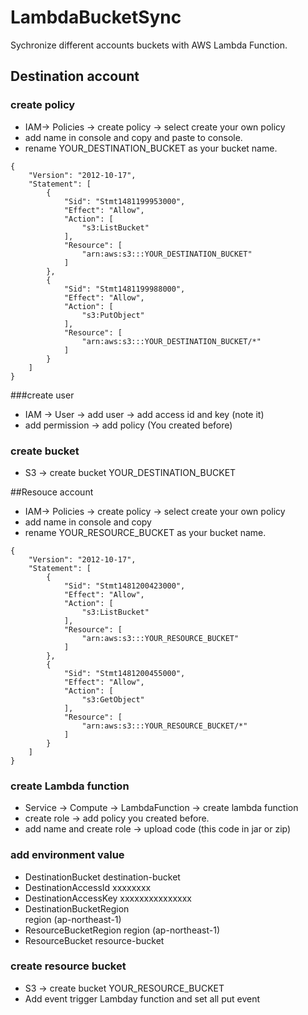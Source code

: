 # LambdaBucketSync
Sychronize different accounts buckets with AWS Lambda Function.
## Destination account
### create policy 
* IAM-> Policies -> create policy -> select create your own policy 
* add name in console and copy and paste to console.
* rename YOUR_DESTINATION_BUCKET as your bucket name.
```
{
    "Version": "2012-10-17",
    "Statement": [
        {
            "Sid": "Stmt1481199953000",
            "Effect": "Allow",
            "Action": [
                "s3:ListBucket"
            ],
            "Resource": [
                "arn:aws:s3:::YOUR_DESTINATION_BUCKET"
            ]
        },
        {
            "Sid": "Stmt1481199988000",
            "Effect": "Allow",
            "Action": [
                "s3:PutObject"
            ],
            "Resource": [
                "arn:aws:s3:::YOUR_DESTINATION_BUCKET/*"
            ]
        }
    ]
}
```
###create user
* IAM -> User -> add user -> add access id and key (note it)
* add permission -> add policy (You created before)
### create bucket
* S3 -> create bucket YOUR_DESTINATION_BUCKET

##Resouce account
* IAM-> Policies -> create policy -> select create your own policy 
* add name in console and copy
* rename YOUR_RESOURCE_BUCKET as your bucket name.
```
{
    "Version": "2012-10-17",
    "Statement": [
        {
            "Sid": "Stmt1481200423000",
            "Effect": "Allow",
            "Action": [
                "s3:ListBucket"
            ],
            "Resource": [
                "arn:aws:s3:::YOUR_RESOURCE_BUCKET"
            ]
        },
        {
            "Sid": "Stmt1481200455000",
            "Effect": "Allow",
            "Action": [
                "s3:GetObject"
            ],
            "Resource": [
                "arn:aws:s3:::YOUR_RESOURCE_BUCKET/*"
            ]
        }
    ]
}
```
### create Lambda function
* Service -> Compute -> LambdaFunction -> create lambda function 
* create role -> add policy you created before.
* add name and create role -> upload code (this code in jar or zip)

### add environment value

* DestinationBucket
    destination-bucket
* DestinationAccessId
	xxxxxxxx
* DestinationAccessKey
 	xxxxxxxxxxxxxxx
* DestinationBucketRegion	
    region (ap-northeast-1)
* ResourceBucketRegion
   	region (ap-northeast-1)
* ResourceBucket
 	resource-bucket

### create resource bucket 
* S3 -> create bucket YOUR_RESOURCE_BUCKET
* Add event trigger Lambday function and set all put event 
